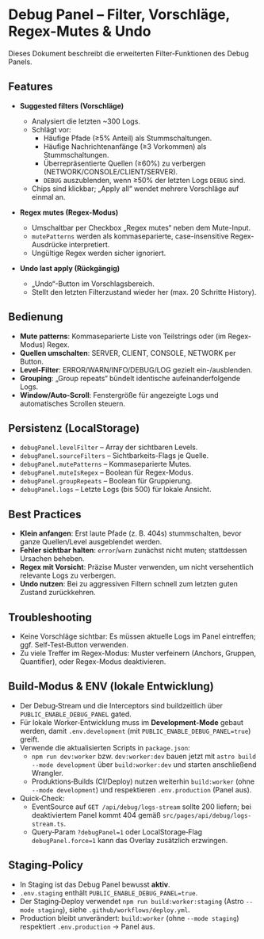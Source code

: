 # Debug Panel – Filter, Vorschläge, Regex-Mutes & Undo

Dieses Dokument beschreibt die erweiterten Filter-Funktionen des Debug Panels.

## Features

- **Suggested filters (Vorschläge)**
  - Analysiert die letzten ~300 Logs.
  - Schlägt vor:
    - Häufige Pfade (≥5% Anteil) als Stummschaltungen.
    - Häufige Nachrichtenanfänge (≥3 Vorkommen) als Stummschaltungen.
    - Überrepräsentierte Quellen (≥60%) zu verbergen (NETWORK/CONSOLE/CLIENT/SERVER).
    - `DEBUG` auszublenden, wenn ≥50% der letzten Logs `DEBUG` sind.
  - Chips sind klickbar; „Apply all“ wendet mehrere Vorschläge auf einmal an.

- **Regex mutes (Regex-Modus)**
  - Umschaltbar per Checkbox „Regex mutes“ neben dem Mute-Input.
  - `mutePatterns` werden als kommaseparierte, case-insensitive Regex-Ausdrücke interpretiert.
  - Ungültige Regex werden sicher ignoriert.

- **Undo last apply (Rückgängig)**
  - „Undo“-Button im Vorschlagsbereich.
  - Stellt den letzten Filterzustand wieder her (max. 20 Schritte History).

## Bedienung

- **Mute patterns**: Kommaseparierte Liste von Teilstrings oder (im Regex-Modus) Regex.
- **Quellen umschalten**: SERVER, CLIENT, CONSOLE, NETWORK per Button.
- **Level-Filter**: ERROR/WARN/INFO/DEBUG/LOG gezielt ein-/ausblenden.
- **Grouping**: „Group repeats“ bündelt identische aufeinanderfolgende Logs.
- **Window/Auto-Scroll**: Fenstergröße für angezeigte Logs und automatisches Scrollen steuern.

## Persistenz (LocalStorage)

- `debugPanel.levelFilter` – Array der sichtbaren Levels.
- `debugPanel.sourceFilters` – Sichtbarkeits-Flags je Quelle.
- `debugPanel.mutePatterns` – Kommaseparierte Mutes.
- `debugPanel.muteIsRegex` – Boolean für Regex-Modus.
- `debugPanel.groupRepeats` – Boolean für Gruppierung.
- `debugPanel.logs` – Letzte Logs (bis 500) für lokale Ansicht.

## Best Practices

- **Klein anfangen**: Erst laute Pfade (z. B. 404s) stummschalten, bevor ganze Quellen/Level ausgeblendet werden.
- **Fehler sichtbar halten**: `error`/`warn` zunächst nicht muten; stattdessen Ursachen beheben.
- **Regex mit Vorsicht**: Präzise Muster verwenden, um nicht versehentlich relevante Logs zu verbergen.
- **Undo nutzen**: Bei zu aggressiven Filtern schnell zum letzten guten Zustand zurückkehren.

## Troubleshooting

- Keine Vorschläge sichtbar: Es müssen aktuelle Logs im Panel eintreffen; ggf. Self‑Test‑Button verwenden.
- Zu viele Treffer im Regex-Modus: Muster verfeinern (Anchors, Gruppen, Quantifier), oder Regex-Modus deaktivieren.

## Build‑Modus & ENV (lokale Entwicklung)

- Der Debug‑Stream und die Interceptors sind buildzeitlich über `PUBLIC_ENABLE_DEBUG_PANEL` gated.
- Für lokale Worker‑Entwicklung muss im **Development‑Mode** gebaut werden, damit `.env.development` (mit `PUBLIC_ENABLE_DEBUG_PANEL=true`) greift.
- Verwende die aktualisierten Scripts in `package.json`:
  - `npm run dev:worker` bzw. `dev:worker:dev` bauen jetzt mit `astro build --mode development` über `build:worker:dev` und starten anschließend Wrangler.
  - Produktions‑Builds (CI/Deploy) nutzen weiterhin `build:worker` (ohne `--mode development`) und respektieren `.env.production` (Panel aus).
- Quick‑Check:
  - EventSource auf `GET /api/debug/logs-stream` sollte 200 liefern; bei deaktiviertem Panel kommt 404 gemäß `src/pages/api/debug/logs-stream.ts`.
  - Query‑Param `?debugPanel=1` oder LocalStorage‑Flag `debugPanel.force=1` kann das Overlay zusätzlich erzwingen.

## Staging‑Policy

- In Staging ist das Debug Panel bewusst **aktiv**.
- `.env.staging` enthält `PUBLIC_ENABLE_DEBUG_PANEL=true`.
- Der Staging‑Deploy verwendet `npm run build:worker:staging` (Astro `--mode staging`), siehe `.github/workflows/deploy.yml`.
- Production bleibt unverändert: `build:worker` (ohne `--mode staging`) respektiert `.env.production` → Panel aus.
